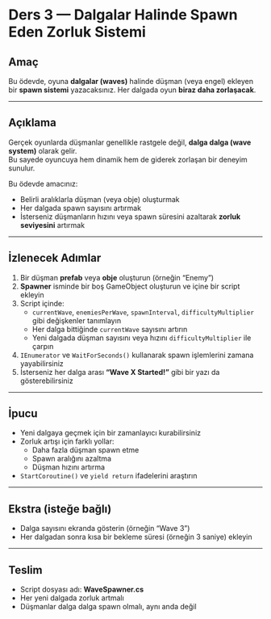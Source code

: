 # Ders 3 — Dalgalar Halinde Spawn Eden Zorluk Sistemi

## Amaç
Bu ödevde, oyuna **dalgalar (waves)** halinde düşman (veya engel) ekleyen bir **spawn sistemi** yazacaksınız. Her dalgada oyun **biraz daha zorlaşacak**.

---

## Açıklama
Gerçek oyunlarda düşmanlar genellikle rastgele değil, **dalga dalga (wave system)** olarak gelir.  
Bu sayede oyuncuya hem dinamik hem de giderek zorlaşan bir deneyim sunulur.

Bu ödevde amacınız:  
- Belirli aralıklarla düşman (veya obje) oluşturmak  
- Her dalgada spawn sayısını artırmak  
- İsterseniz düşmanların hızını veya spawn süresini azaltarak **zorluk seviyesini** artırmak

---

## İzlenecek Adımlar
1. Bir düşman **prefab** veya **obje** oluşturun (örneğin “Enemy”)  
2. **Spawner** isminde bir boş GameObject oluşturun ve içine bir script ekleyin  
3. Script içinde:
   - `currentWave`, `enemiesPerWave`, `spawnInterval`, `difficultyMultiplier` gibi değişkenler tanımlayın  
   - Her dalga bittiğinde `currentWave` sayısını artırın  
   - Yeni dalgada düşman sayısını veya hızını `difficultyMultiplier` ile çarpın
4. `IEnumerator` ve `WaitForSeconds()` kullanarak spawn işlemlerini zamana yayabilirsiniz  
5. İsterseniz her dalga arası **“Wave X Started!”** gibi bir yazı da gösterebilirsiniz

---

## İpucu
- Yeni dalgaya geçmek için bir zamanlayıcı kurabilirsiniz
- Zorluk artışı için farklı yollar:
  - Daha fazla düşman spawn etme  
  - Spawn aralığını azaltma  
  - Düşman hızını artırma
- `StartCoroutine()` ve `yield return` ifadelerini araştırın

---

## Ekstra (isteğe bağlı)
- Dalga sayısını ekranda gösterin (örneğin “Wave 3”)  
- Her dalgadan sonra kısa bir bekleme süresi (örneğin 3 saniye) ekleyin  

---

## Teslim
- Script dosyası adı: **WaveSpawner.cs**  
- Her yeni dalgada zorluk artmalı  
- Düşmanlar dalga dalga spawn olmalı, aynı anda değil
